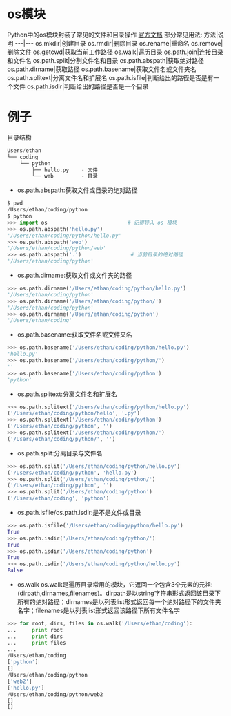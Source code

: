# os模块
Python中的os模块封装了常见的文件和目录操作
[官方文档](https://docs.python.org/3/library/os.path.html)
部分常见用法:
方法|说明
---|---
os.mkdir|创建目录
os.rmdir|删除目录
os.rename|重命名
os.remove|删除文件
os.getcwd|获取当前工作路径
os.walk|遍历目录
os.path.join|连接目录和文件名
os.path.split|分割文件名和目录
os.path.abspath|获取绝对路径
os.path.dirname|获取路径
os.path.basename|获取文件名或文件夹名
os.path.splitext|分离文件名和扩展名
os.path.isfile|判断给出的路径是否是有一个文件
os.path.isdir|判断给出的路径是否是一个目录

# 例子
目录结构
~~~python
Users/ethan
└── coding
    └── python
        ├── hello.py    - 文件
        └── web         - 目录
~~~
* os.path.abspath:获取文件或目录的绝对路径
~~~python
$ pwd
/Users/ethan/coding/python
$ python
>>> import os                          # 记得导入 os 模块
>>> os.path.abspath('hello.py')
'/Users/ethan/coding/python/hello.py'
>>> os.path.abspath('web')
'/Users/ethan/coding/python/web'
>>> os.path.abspath('.')                # 当前目录的绝对路径
'/Users/ethan/coding/python'
~~~
* os.path.dirname:获取文件或文件夹的路径
~~~python
>>> os.path.dirname('/Users/ethan/coding/python/hello.py')
'/Users/ethan/coding/python'
>>> os.path.dirname('/Users/ethan/coding/python/')
'/Users/ethan/coding/python'
>>> os.path.dirname('/Users/ethan/coding/python')
'/Users/ethan/coding'
~~~
* os.path.basename:获取文件名或文件夹名
~~~python
>>> os.path.basename('/Users/ethan/coding/python/hello.py')
'hello.py'
>>> os.path.basename('/Users/ethan/coding/python/')
''
>>> os.path.basename('/Users/ethan/coding/python')
'python'
~~~
* os.path.splitext:分离文件名和扩展名
~~~python
>>> os.path.splitext('/Users/ethan/coding/python/hello.py')
('/Users/ethan/coding/python/hello', '.py')
>>> os.path.splitext('/Users/ethan/coding/python')
('/Users/ethan/coding/python', '')
>>> os.path.splitext('/Users/ethan/coding/python/')
('/Users/ethan/coding/python/', '')
~~~
* os.path.split:分离目录与文件名
~~~python
>>> os.path.split('/Users/ethan/coding/python/hello.py')
('/Users/ethan/coding/python', 'hello.py')
>>> os.path.split('/Users/ethan/coding/python/')
('/Users/ethan/coding/python', '')
>>> os.path.split('/Users/ethan/coding/python')
('/Users/ethan/coding', 'python')
~~~
* os.path.isfile/os.path.isdir:是不是文件或目录
~~~python
>>> os.path.isfile('/Users/ethan/coding/python/hello.py')
True
>>> os.path.isdir('/Users/ethan/coding/python/')
True
>>> os.path.isdir('/Users/ethan/coding/python')
True
>>> os.path.isdir('/Users/ethan/coding/python/hello.py')
False
~~~
* os.walk
os.walk是遍历目录常用的模块，它返回一个包含3个元素的元祖:(dirpath,dirnames,filenames)。dirpath是以string字符串形式返回该目录下所有的绝对路径；dirnames是以列表list形式返回每一个绝对路径下的文件夹名字；filenames是以列表list形式返回该路径下所有文件名字
~~~python
>>> for root, dirs, files in os.walk('/Users/ethan/coding'):
...     print root
...     print dirs
...     print files
...
/Users/ethan/coding
['python']
[]
/Users/ethan/coding/python
['web2']
['hello.py']
/Users/ethan/coding/python/web2
[]
[]
~~~